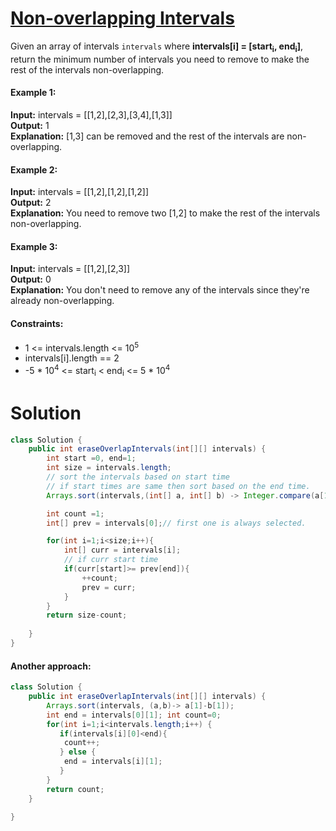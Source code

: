 # [Non-overlapping Intervals](https://leetcode.com/problems/non-overlapping-intervals/description/)

Given an array of intervals `intervals` where **intervals[i] = [start<sub>i</sub>, end<sub>i</sub>]**, return the minimum number of intervals you need to remove to make the rest of the intervals non-overlapping.

#### Example 1:

**Input:** intervals = [[1,2],[2,3],[3,4],[1,3]]\
**Output:** 1\
**Explanation:** [1,3] can be removed and the rest of the intervals are non-overlapping.

#### Example 2:

**Input:** intervals = [[1,2],[1,2],[1,2]]\
**Output:** 2\
**Explanation:** You need to remove two [1,2] to make the rest of the intervals non-overlapping.

#### Example 3:

**Input:** intervals = [[1,2],[2,3]]\
**Output:** 0\
**Explanation:** You don't need to remove any of the intervals since they're already non-overlapping.

#### Constraints:

* 1 <= intervals.length <= 10<sup>5</sup>
* intervals[i].length == 2
* -5 * 10<sup>4</sup> <= start<sub>i</sub> < end<sub>i</sub> <= 5 * 10<sup>4</sup>

# Solution

```java
class Solution {
    public int eraseOverlapIntervals(int[][] intervals) {
        int start =0, end=1;
        int size = intervals.length;
        // sort the intervals based on start time
        // if start times are same then sort based on the end time.
        Arrays.sort(intervals,(int[] a, int[] b) -> Integer.compare(a[1],b[1]));

        int count =1; 
        int[] prev = intervals[0];// first one is always selected.

        for(int i=1;i<size;i++){
            int[] curr = intervals[i];
            // if curr start time 
            if(curr[start]>= prev[end]){
                ++count;
                prev = curr;
            }
        }
        return size-count;
        
    }
}
```

#### Another approach:

```java
class Solution {
    public int eraseOverlapIntervals(int[][] intervals) {
        Arrays.sort(intervals, (a,b)-> a[1]-b[1]);
        int end = intervals[0][1]; int count=0;
        for(int i=1;i<intervals.length;i++) {
           if(intervals[i][0]<end){
            count++;
           } else {
            end = intervals[i][1];
           }
        }
        return count;
    }
    
}
```